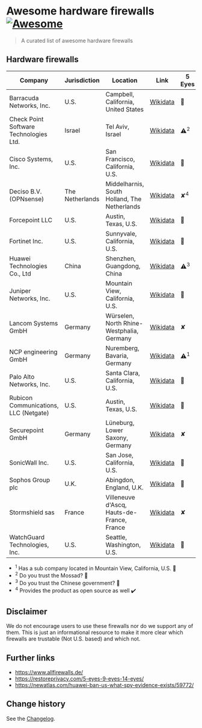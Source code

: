 # Awesome hardware firewalls [![Awesome](https://awesome.re/badge.svg)](https://awesome.re)

> A curated list of awesome hardware firewalls

## Hardware firewalls

|Company|Jurisdiction|Location|Link|5 Eyes|9 Eyes|14 Eyes|
|-|-|-|-|-|-|-|
|Barracuda Networks, Inc.|U.S.|Campbell, California, United States|[Wikidata](https://www.wikidata.org/wiki/Q4863194)|:rotating_light:|:rotating_light:|:rotating_light:|
|Check Point Software Technologies Ltd.|Israel|Tel Aviv, Israel|[Wikidata](https://www.wikidata.org/wiki/Q176587)|:warning:<sup>2</sup>|:warning:<sup>2</sup>|:warning:<sup>2</sup>|
|Cisco Systems, Inc.|U.S.|San Francisco, California, U.S.|[Wikidata](https://www.wikidata.org/wiki/Q173395)|:rotating_light:|:rotating_light:|:rotating_light:|
|Deciso B.V. (OPNsense)|The Netherlands|Middelharnis, South Holland, The Netherlands|[Wikidata](https://www.wikidata.org/wiki/Q19348696)|✘<sup>4</sup>|:rotating_light:<sup>4</sup>|:rotating_light:<sup>4</sup>|
|Forcepoint LLC|U.S.|Austin, Texas, U.S.|[Wikidata](https://www.wikidata.org/wiki/Q1934027)|:rotating_light:|:rotating_light:|:rotating_light:|
|Fortinet Inc.|U.S.|Sunnyvale, California, U.S.|[Wikidata](https://www.wikidata.org/wiki/Q2749364)|:rotating_light:|:rotating_light:|:rotating_light:|
|Huawei Technologies Co., Ltd|China|Shenzhen, Guangdong, China|[Wikidata](https://www.wikidata.org/wiki/Q160120)|:warning:<sup>3</sup>|:warning:<sup>3</sup>|:warning:<sup>3</sup>|
|Juniper Networks, Inc.|U.S.|Mountain View, California, U.S.|[Wikidata](https://www.wikidata.org/wiki/Q1049080)|:rotating_light:|:rotating_light:|:rotating_light:|
|Lancom Systems GmbH|Germany|Würselen, North Rhine-Westphalia, Germany|[Wikidata](https://www.wikidata.org/wiki/Q24754459)|✘|✘|:warning:|
|NCP engineering GmbH|Germany|Nuremberg, Bavaria, Germany|[Wikidata](https://www.wikidata.org/wiki/Q27627866)|:warning:<sup>1</sup>|:warning:<sup>1</sup>|:warning:<sup>1</sup>|
|Palo Alto Networks, Inc.|U.S.|Santa Clara, California, U.S.|[Wikidata](https://www.wikidata.org/wiki/Q7128508)|:rotating_light:|:rotating_light:|:rotating_light:|
|Rubicon Communications, LLC (Netgate)|U.S.|Austin, Texas, U.S.|[Wikidata](https://www.wikidata.org/wiki/Q310946)|:rotating_light:|:rotating_light:|:rotating_light:|
|Securepoint GmbH|Germany|Lüneburg, Lower Saxony, Germany|[Wikidata](https://www.northdata.de/securepoint+gmbh)|✘|✘|:warning:|
|SonicWall Inc.|U.S.|San Jose, California, U.S.|[Wikidata](https://www.wikidata.org/wiki/Q616855)|:rotating_light:|:rotating_light:|:rotating_light:|
|Sophos Group plc|U.K.|Abingdon, England, U.K.|[Wikidata](https://www.wikidata.org/wiki/Q1934568)|:rotating_light:|:rotating_light:|:rotating_light:|
|Stormshield sas|France|Villeneuve d'Ascq, Hauts-de-France, France|[Wikidata](https://www.wikidata.org/wiki/Q28493630)|✘|:rotating_light:|:rotating_light:|
|WatchGuard Technologies, Inc. |U.S.|Seattle, Washington, U.S.|[Wikidata](https://www.wikidata.org/wiki/Q1476967)|:rotating_light:|:rotating_light:|:rotating_light:|

* <sup>1</sup> Has a sub company located in Mountain View, California, U.S. :rotating_light:
* <sup>2</sup> Do you trust the Mossad? :rotating_light:
* <sup>3</sup> Do you trust the Chinese government? :rotating_light:
* <sup>4</sup> Provides the product as open source as well :heavy_check_mark:

## Disclaimer

We do not encourage users to use these firewalls nor do we support any of them. This is just an informational resource to make it more clear which firewalls are trustable (Not U.S. based) and which not.

## Further links

* https://www.allfirewalls.de/
* https://restoreprivacy.com/5-eyes-9-eyes-14-eyes/
* https://newatlas.com/huawei-ban-us-what-spy-evidence-exists/59772/

Change history
--------------

See the [Changelog](https://github.com/SeppPenner/awesome-hardware-firewalls/blob/master/Changelog.md).